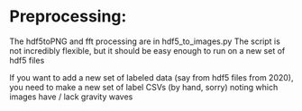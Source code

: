 # Preprocessing:
The hdf5toPNG and fft processing are in hdf5_to_images.py
The script is not incredibly flexible, but it should be easy enough to run on a new set of hdf5 files

If you want to add a new set of labeled data (say from hdf5 files from 2020), you need to make a new set of label CSVs (by hand, sorry) noting which images have / lack gravity waves